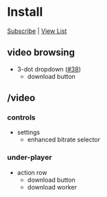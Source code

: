 # Install

[Subscribe](https://subscribe.adblockplus.org/?location=https%3A%2F%2Fraw.githubusercontent.com%2Fmchangrh%2Fyt-neuter%2Fmaster%2Ffilters%2Fpremium.txt&title=yt-neuter%20premium) | [View List](https://raw.githubusercontent.com/mchangrh/yt-neuter/master/filters/premium.txt)

## video browsing
* 3-dot dropdown ([#38](https://github.com/mchangrh/yt-neuter/issues/38))
  * download button
## /video
### controls
* settings
  * enhanced bitrate selector
### under-player
* action row
  * download button
  * download worker